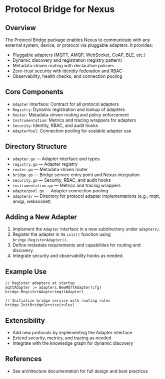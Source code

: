 # Protocol Bridge for Nexus

## Overview

The Protocol Bridge package enables Nexus to communicate with any external system, device, or
protocol via pluggable adapters. It provides:

- Pluggable adapters (MQTT, AMQP, WebSocket, CoAP, BLE, etc.)
- Dynamic discovery and registration (registry pattern)
- Metadata-driven routing with declarative policies
- Zero-trust security with identity federation and RBAC
- Observability, health checks, and connection pooling

## Core Components

- `Adapter` interface: Contract for all protocol adapters
- `Registry`: Dynamic registration and lookup of adapters
- `Router`: Metadata-driven routing and policy enforcement
- `Instrumentation`: Metrics and tracing wrappers for adapters
- `Security`: Identity, RBAC, and audit hooks
- `AdapterPool`: Connection pooling for scalable adapter use

## Directory Structure

- `adapter.go` — Adapter interface and types
- `registry.go` — Adapter registry
- `router.go` — Metadata-driven router
- `bridge.go` — Bridge service entry point and Nexus integration
- `security.go` — Security, RBAC, and audit hooks
- `instrumentation.go` — Metrics and tracing wrappers
- `adapterpool.go` — Adapter connection pooling
- `adapters/` — Directory for protocol adapter implementations (e.g., mqtt, amqp, websocket)

## Adding a New Adapter

1. Implement the `Adapter` interface in a new subdirectory under `adapters/`.
2. Register the adapter in its `init()` function using `bridge.RegisterAdapter()`.
3. Define metadata requirements and capabilities for routing and discovery.
4. Integrate security and observability hooks as needed.

## Example Use

```
// Register adapters at startup
mqttAdapter := adapters.NewMQTTAdapter(cfg)
bridge.RegisterAdapter(mqttAdapter)

// Initialize bridge service with routing rules
bridge.InitBridgeService(rules)
```

## Extensibility

- Add new protocols by implementing the Adapter interface
- Extend security, metrics, and tracing as needed
- Integrate with the knowledge graph for dynamic discovery

## References

- See architecture documentation for full design and best practices
